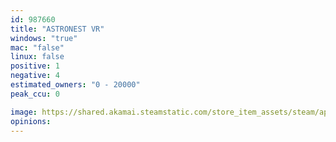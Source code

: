 ```yaml
---
id: 987660
title: "ASTRONEST VR"
windows: "true"
mac: "false"
linux: false
positive: 1
negative: 4
estimated_owners: "0 - 20000"
peak_ccu: 0

image: https://shared.akamai.steamstatic.com/store_item_assets/steam/apps/987660/header.jpg?t=1551353303
opinions:
---
```

